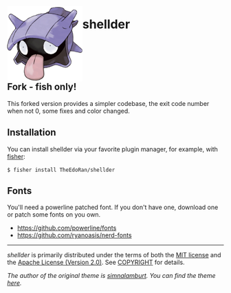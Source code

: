 <img align=left width=175px height=175px
src="https://raw.githubusercontent.com/simnalamburt/i/master/shellder/shellder.png">

# shellder

<br><br><br><br>

## Fork - fish only!

This forked version provides a simpler codebase, the exit code number when not 0, some fixes and color changed.

## Installation

You can install shellder via your favorite plugin manager, for example, with [fisher](https://github.com/jorgebucaran/fisher):

```shell
$ fisher install TheEdoRan/shellder
```

## Fonts

You'll need a powerline patched font. If you don't have one, download one or
patch some fonts on you own.

- https://github.com/powerline/fonts
- https://github.com/ryanoasis/nerd-fonts

---

_shellder_ is primarily distributed under the terms of both the [MIT license]
and the [Apache License (Version 2.0)]. See [COPYRIGHT] for details.

_The author of the original theme is [simnalamburt](https://github.com/simnalamburt). You can find the theme [here](https://github.com/simnalamburt/shellder)._

[zinit]: https://github.com/zdharma/zinit
[chips]: https://github.com/xtendo-org/chips
[oh-my-fish]: https://github.com/oh-my-fish/oh-my-fish
[mit license]: LICENSE-MIT
[apache license (version 2.0)]: LICENSE-APACHE
[copyright]: COPYRIGHT
